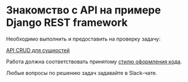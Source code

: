 # Знакомство с API на примере Django REST framework

Необходимо выполнить и предоставить на проверку задачу:

[API CRUD для сущностей](./simple_crud/)

Работа должна соответствовать
принятому [стилю оформления кода](https://github.com/netology-code/codestyle/tree/master/python).

Любые вопросы по решению задач задавайте в Slack-чате.

